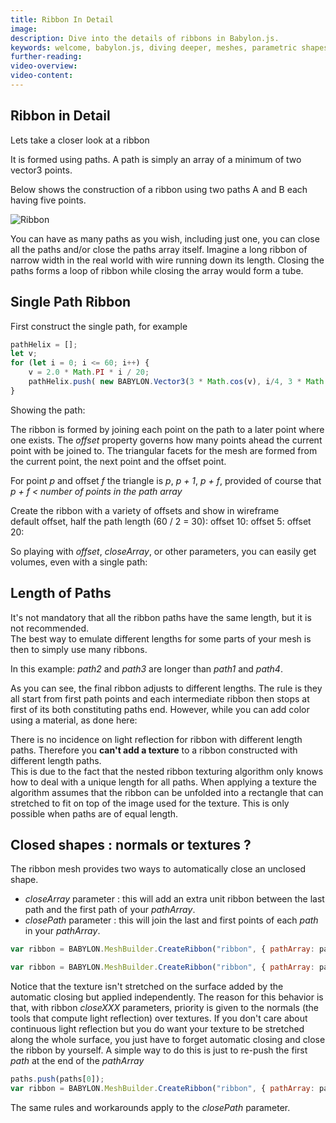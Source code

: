 ```yaml
---
title: Ribbon In Detail
image: 
description: Dive into the details of ribbons in Babylon.js.
keywords: welcome, babylon.js, diving deeper, meshes, parametric shapes, ribbons
further-reading:
video-overview:
video-content:
---
```


## Ribbon in Detail
Lets take a closer look at a ribbon
 
It is formed using paths. A path is simply an array of a minimum of two vector3 points.  

Below shows the construction of a ribbon using two paths A and B each having five points. 

![Ribbon](/img/how_to/ribbon/ribbon.png)

You can have as many paths as you wish, including just one, you can close all the paths and/or close the paths array itself. Imagine a long ribbon of narrow width in the real world with wire running down its length. Closing the paths forms a loop of ribbon while closing the array would form a tube.

## Single Path Ribbon

First construct the single path, for example
```javascript
pathHelix = [];
let v;
for (let i = 0; i <= 60; i++) {
	v = 2.0 * Math.PI * i / 20;
	pathHelix.push( new BABYLON.Vector3(3 * Math.cos(v), i/4, 3 * Math.sin(v)) );
}
```

Showing the path: <Playground id="#F6JW5W#12" title="Showing Ribbon Path" description="Simple example of showing ribbon path."/>

The ribbon is formed by joining each point on the path to a later point where one exists. The *offset* property governs how many points ahead the current point with be joined to. The triangular facets for the mesh are formed from the current point, the next point and the offset point.

For point *p* and offset *f* the triangle is *p*, *p + 1*, *p + f*, provided of course that *p + f &lt; number of points in the path array*

Create the ribbon with a variety of offsets and show in wireframe  
default offset, half the path length (60 / 2 = 30): <Playground id="#F6JW5W#13" title="Create a Ribbon Example 1" description="Simple example of creating a ribbon with varying properties."/> 
offset 10: <Playground id="#F6JW5W#14" title="Create a Ribbon Example 2" description="Simple example of creating a ribbon with varying properties."/> 
offset 5: <Playground id="#F6JW5W#15" title="Create a Ribbon Example 3" description="Simple example of creating a ribbon with varying properties."/> 
offset 20: <Playground id="#F6JW5W#16" title="Create a Ribbon Example 4" description="Simple example of creating a ribbon with varying properties."/>


So playing with _offset_, _closeArray_, or other parameters, you can easily get volumes, even with a single path: <Playground id="#F6JW5W#17" title="Create a Ribbon Example 5" description="Simple example of creating a ribbon with varying properties."/>

## Length of Paths
It's not mandatory that all the ribbon paths have the same length, but it is not recommended.  
The best way to emulate different lengths for some parts of your mesh is then to simply use many ribbons.
  
In this example: <Playground id="#88AZQ#16" title="Create a Ribbon With Path Lengths" description="Simple example of creating a ribbon using path lengths."/>
_path2_ and _path3_ are longer than _path1_ and _path4_.

As you can see, the final ribbon adjusts to different lengths. The rule is they all start from first path points and each intermediate ribbon then stops at first of its both constituting paths end. However, while you can add color using a material, as done here: <Playground id="#88AZQ#17" title="Create a Colored Ribbon" description="Simple example of creating a colred ribbon."/>

There is no incidence on light reflection for ribbon with different length paths. 
Therefore you **can't add a texture**  to a ribbon constructed with different length paths.  
This is due to the fact that the nested ribbon texturing algorithm only knows how to deal with a unique length for all paths. 
When applying a texture the algorithm assumes that the ribbon can be unfolded into a rectangle that can stretched to fit on top of the image used for the texture. 
This is only possible when paths are of equal length.

## Closed shapes : normals or textures ?

The ribbon mesh provides two ways to automatically close an unclosed shape.
  
* _closeArray_ parameter : this will add an extra unit ribbon between the last path and the first path of your _pathArray_.  
* _closePath_ parameter : this will join the last and first points of each _path_ in your _pathArray_.  

<Playground id="#3XMWZ#44" title="Start With An Unclosed Ribbon" description="Simple example of creating an unlcosed ribbon."/>

```javascript
var ribbon = BABYLON.MeshBuilder.CreateRibbon("ribbon", { pathArray: paths },  scene );
```  

<Playground id="#3XMWZ#45" title="Ribbon With CloseArray" description="Simple example of creating a ribbon With CloseArray set to true."/>

```javascript
var ribbon = BABYLON.MeshBuilder.CreateRibbon("ribbon", { pathArray: paths, closeArray: true },  scene );
```

<Playground id="#3XMWZ#49" title="Textured Ribbon" description="Simple example of creating a textured ribbon."/>

Notice that the texture isn't stretched on the surface added by the automatic closing but applied independently. 
The reason for this behavior is that, with ribbon _closeXXX_ parameters, priority is given to the normals (the tools that compute light reflection) over textures. 
If you don't care about continuous light reflection but you do want your texture to be stretched along the whole surface, 
you just have to forget automatic closing and close the ribbon by yourself. A simple way to do this is just to re-push the first _path_ at the end of the _pathArray_

<Playground id="#3XMWZ#50" title="Closed Textured Ribbon" description="Simple example of creating a closed textured ribbon."/>

```javascript
paths.push(paths[0]);
var ribbon = BABYLON.MeshBuilder.CreateRibbon("ribbon", { pathArray: paths },  scene );
``` 

The same rules and workarounds apply to the _closePath_ parameter.

<Playground id="#3XMWZ#52" title="Ribbon With ClosePath" description="Simple example of creating a ribbon with closePath set to true."/>

<Playground id="#3XMWZ#51" title="Textured Ribbon With ClosePath" description="Simple example of creating a textured ribbon with closePath set to true."/>